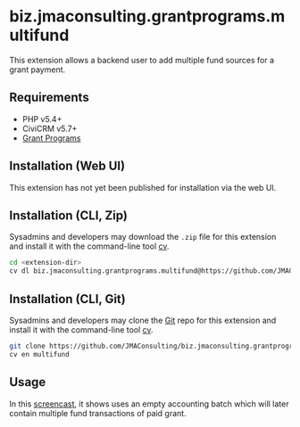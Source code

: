 # biz.jmaconsulting.grantprograms.multifund

This extension allows a backend user to add multiple fund sources for a grant payment.

## Requirements

* PHP v5.4+
* CiviCRM v5.7+
* [Grant Programs](https://github.com/JMAConsulting/biz.jmaconsulting.grantprograms)

## Installation (Web UI)

This extension has not yet been published for installation via the web UI.

## Installation (CLI, Zip)

Sysadmins and developers may download the `.zip` file for this extension and
install it with the command-line tool [cv](https://github.com/civicrm/cv).

```bash
cd <extension-dir>
cv dl biz.jmaconsulting.grantprograms.multifund@https://github.com/JMAConsulting/biz.jmaconsulting.grantprograms.multifund/archive/master.zip
```

## Installation (CLI, Git)

Sysadmins and developers may clone the [Git](https://en.wikipedia.org/wiki/Git) repo for this extension and
install it with the command-line tool [cv](https://github.com/civicrm/cv).

```bash
git clone https://github.com/JMAConsulting/biz.jmaconsulting.grantprograms.multifund.git
cv en multifund
```

## Usage

In this [screencast](https://gfycat.com/UnhealthyBadHawk), it shows uses an empty accounting batch which will later contain multiple fund transactions of paid grant.
